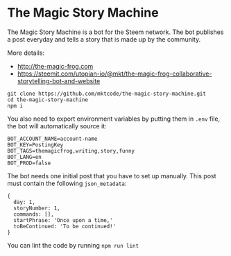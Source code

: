 # The Magic Story Machine

The Magic Story Machine is a bot for the Steem network. The bot publishes a post everyday and tells a story that is made up by the community.

More details:

- http://the-magic-frog.com
- https://steemit.com/utopian-io/@mkt/the-magic-frog-collaborative-storytelling-bot-and-website

```
git clone https://github.com/mktcode/the-magic-story-machine.git
cd the-magic-story-machine
npm i
```

You also need to export environment variables by putting them in `.env` file, the bot will automatically source it:

```
BOT_ACCOUNT_NAME=account-name
BOT_KEY=PostingKey
BOT_TAGS=themagicfrog,writing,story,funny
BOT_LANG=en
BOT_PROD=false
```

The bot needs one initial post that you have to set up manually. This post must contain the following `json_metadata`:

```
{
  day: 1,
  storyNumber: 1,
  commands: [],
  startPhrase: 'Once upon a time,'
  toBeContinued: 'To be continued!'
}
```

You can lint the code by running `npm run lint`
